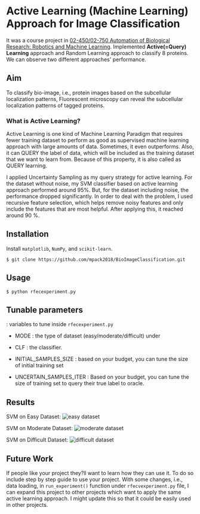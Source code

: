 
# Active Learning (Machine Learning) Approach for Image Classification
It was a course project in [02-450/02-750 Automation of Biological Research: Robotics and Machine Learning](https://sites.google.com/site/automationofbiologicalresearch/image-classification-project).
Implemented **Active(=Query) Learning** approach and Random Learning approach to classify 8 proteins. We can observe two different approaches' performance.


## Aim
To classify bio-image, i.e., protein images based on the subcellular localization patterns, Fluorescent microscopy can reveal the subcellular localization patterns of tagged proteins.


### What is Active Learning?
Active Learning is one kind of Machine Learning Paradigm that requires fewer training dataset to perform as good as supervised machine learning approach with large amounts of data. Sometimes, it even outperforms. Also, it can QUERY the label of data, which will be included as the training dataset that we want to learn from. Because of this property, it is also called as QUERY learning.

I applied Uncertainty Sampling as my query strategy for active learning. For the dataset without noise, my SVM classifier based on active learning approach performed around 95%. But, for the dataset including noise, the performance dropped significantly. In order to deal with the problem, I used recursive feature selection, which helps remove noisy features and only include the features that are most helpful. After applying this, it reached around 90 %.


## Installation

Install `matplotlib`, `NumPy`, and `scikit-learn`.

    $ git clone https://github.com/mpack2018/BioImageClassification.git



## Usage

    $ python rfecexperiment.py

## Tunable parameters
: variables to tune inside `rfecexperiment.py`

- MODE 					: the type of dataset (easy/moderate/difficult) under 
- CLF 					: the classifier.

- INITIAL_SAMPLES_SIZE	: based on your budget, you can tune the size of initial training set
- UNCERTAIN_SAMPLES_ITER	: Based on your budget, you can tune the size of training set to query their true label to oracle.

## Results

SVM on Easy Dataset:
![easy dataset](https://i.imgur.com/tOwDEVO.png)

SVM on Moderate Dataset:
![moderate dataset](https://i.imgur.com/Md6LwRW.png)

SVM on Difficult Dataset:
![difficult dataset](https://i.imgur.com/f3ylPTI.png)

## Future Work
If people like your project they?ll want to learn how they can use it. To do so include step by step guide to use your project.
With some changes, i.e., data loading, in `run_experiment()` function under `rfecvexperiment.py` file, I can expand this project to other projects which want to apply the same active learning approach. I might update this so that it could be easily used in other projects.
